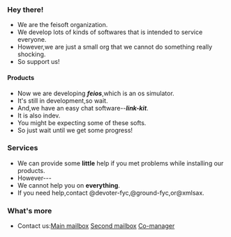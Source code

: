 ### Hey there!
* We are the feisoft organization.
* We develop lots of kinds of softwares that is intended to service everyone.
* However,we are just a small org that we cannot do something really shocking.
* So support us!
#### Products
* Now we are developing ***feios***,which is an os simulator.
* It's still in development,so wait.
* And,we have an easy chat software--***link-kit***.
* It is also indev.
* You might be expecting some of these softs.
* So just wait until we get some progress!
### Services
* We can provide some **little** help if you met problems while installing our products.
* However---
* We cannot help you on **everything**.
* If you need help,contact @devoter-fyc,@ground-fyc,or@xmlsax.
### What's more
* Contact us:[Main mailbox](mailto:fycsfls_winter@126.com) [Second mailbox](mailto:2439683848@qq.com) [Co-manager](https://github.com/xmlsax)
